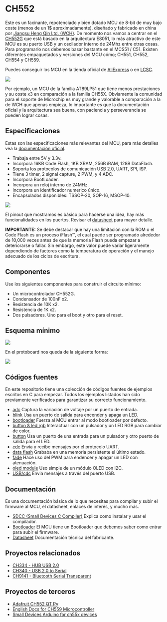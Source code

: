 # CH552

Este es un facinante, repotenciado y bien dotado MCU de 8-bit de muy bajo coste (menos de un 1$ aproximadamente), diseñado y fabricado en china por [Jiangsu Heng Qin Ltd. (WCH)](http://www.wch-ic.com). De momento nos vamos a centrar en el [CH552G](https://www.wch-ic.com/products/CH552.html) que está basado en la arquitectura E8051, lo más atractivo de este MCU es su puerto USB y un oscilador interno de 24Mhz entre otras cosas. Para programarlo nos debemos basar bastante en el MCS51 / C51. Existen diferentes empaquetados y versiones del MCU cómo; CH551, CH552, CH554 y CH559.

Puedes conseguir los MCU en la tienda oficial de [AliExpress](https://wchofficialstore.es.aliexpress.com/store/1100367542) o en [LCSC](https://www.lcsc.com).

![](https://github.com/nstrappazzonc/CH552/blob/main/assets/system_block_diagram.png?raw=true)

Por ejemplo, un MCU de la familia AT89LP51 que tiene menos prestaciones y su coste x3 en comparación a la familia CH55X. Obviamente la comunidad para el soporte de Microchip es muy grande y valorable a comparación a la de WCH que apenas empieza, lo importante es que la documentación oficial y la arquitectura sea buena, con paciencia y perseverancia se pueden lograr cosas.

## Especificaciones

Estas son las especificaciones más relevantes del MCU, para más detalles vea la [documentación oficial](https://www.wch-ic.com/products/CH552.html).

- Trabaja entre 5V y 3.3v.
- Incorpora 16KB Code Flash, 1KB XRAM, 256B iRAM, 128B DataFlash.
- Soporta los protocolos de comunicación USB 2.0, UART, SPI, ISP.
- Tiene 3 timer, 2 signal capture, 2 PWM, y 4 ADC.
- Incorpora BootLoader.
- Incorpora un reloj interno de 24MHz.
- Incorpora un identificador numerico único.
- Encapsulados disponibles: TSSOP-20, SOP-16, MSOP-10.

![](https://github.com/nstrappazzonc/CH552/blob/main/assets/pinout2.png?raw=true)

El pinout que mostramos es básico para hacerse una idea, hay más funcionalidades en los puertos. Revisar el [datasheet](https://github.com/nstrappazzonc/CH552/blob/main/doc/CH552.pdf?raw=true) para mayor detalle.

**IMPORTANTE:** Se debe destacar que hay una limitación con la ROM o el Code Flash es un proceso iFlash™, el cual puede ser programado alrededor de 10,000 veces antes de que la memoria Flash pueda empezar a deteriorarse o fallar. Sin embargo, este valor puede variar ligeramente dependiendo de factores como la temperatura de operación y el manejo adecuado de los ciclos de escritura.

## Componentes

Use los siguientes componentes para construir el circuito mínimo:

- Un microcontrolador CH552G.
- Condensador de 100nF x2.
- Resistencia de 10K x2.
- Resistencia de 1K x2.
- Dos pulsadores. Uno para el boot y otro para el reset.

## Esquema mínimo

![](https://github.com/nstrappazzonc/CH552/blob/main/assets/minimal_schematic.jpg?raw=true)

En el protoboard nos queda de la siguiente forma:

![](https://github.com/nstrappazzonc/CH552/blob/main/assets/minimal_protoboard.jpg?raw=true)

## Códigos fuentes

En este repositorio tiene una colección de códigos fuentes de ejemplos escritos en C para empezar. Todos los ejemplos listados han sido previamente verificados para garantizar su correcto funcionamiento.

- [adc](https://github.com/nstrappazzonc/CH552/tree/main/src/adc) Captura la variación de voltaje por un puerto de entrada.
- [blink](https://github.com/nstrappazzonc/CH552/tree/main/src/blink) Usa un puerto de salida para encender y apaga un LED.
- [bootloader](https://github.com/nstrappazzonc/CH552/tree/main/src/bootloader) Fuerza al MCU entrar al modo bootloader por defecto.
- [button & led rgb](https://github.com/nstrappazzonc/CH552/tree/main/src/button_led_rgb) Interactuar con un pulsador y un LED RGB para cambiar de color.
- [button](https://github.com/nstrappazzonc/CH552/tree/main/src/button) Usa un puerto de una entrada para un pulsador y otro puerto de salida para el LED.
- [cdc](https://github.com/nstrappazzonc/CH552/tree/main/src/cdc) Envia y recibe mensajes por el protocolo UART.
- [data flash](https://github.com/nstrappazzonc/CH552/tree/main/src/data_flash) Grababa en una memoria persistente el último estado.
- [fade](https://github.com/nstrappazzonc/CH552/tree/main/src/fade) Hace uso del PWM para endencer y apagar un LED con atenuación.
- [oled module](https://github.com/nstrappazzonc/CH552/tree/main/src/ssd1306) Uso simple de un módulo OLED con I2C.
- [USB/cdc](https://github.com/nstrappazzonc/CH552/tree/main/src/usb/cdc/tx) Envia mensajes a través del puerto USB.

## Documentación

Es una documentación básica de lo que necesitas para compilar y subir el firmware al MCU, el datasheet, enlaces de interés, y mucho más.

- [SDCC (Small Devices C Compiler)](https://github.com/nstrappazzonc/CH552/blob/main/doc/sdcc.md) Explica como instalar y usar el compilador.
- [Bootloader](https://github.com/nstrappazzonc/CH552/blob/main/doc/flash.md) El MCU tiene un Bootloader que debemos saber como entrar para subir el firmware.
- [Datasheet](https://github.com/nstrappazzonc/CH552/blob/main/doc/CH552.pdf) Documentación técnica del fabricante.

## Proyectos relacionados

- [CH334 - HUB USB 2.0](https://github.com/nstrappazzonc/CH334)
- [CH340 - USB 2.0 to Serial](https://github.com/nstrappazzonc/CH340)
- [CH9141 - Bluetooth Serial Transparent](https://github.com/nstrappazzonc/CH9141)

## Proyectos de terceros

- [Adafruit CH552 QT Py](https://learn.adafruit.com/adafruit-ch552-qt-py/overview)
- [English Docs for CH559 Microcontroller](https://kprasadvnsi.github.io/CH559_Doc_English)
- [Small Devices Arduino for ch55x devices](https://github.com/DeqingSun/ch55xduino)
